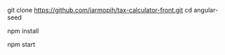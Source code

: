 git clone https://github.com/jarmopih/tax-calculator-front.git
cd angular-seed

npm install

npm start
